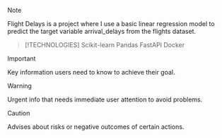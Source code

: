 > [!NOTE]
> Flight Delays is a project where I use a basic linear regression model to predict the target variable arrival_delays from the flights dataset.

> [!TECHNOLOGIES]
> Scikit-learn
> Pandas
> FastAPI
> Docker

> [!IMPORTANT]
> Key information users need to know to achieve their goal.

> [!WARNING]
> Urgent info that needs immediate user attention to avoid problems.

> [!CAUTION]
> Advises about risks or negative outcomes of certain actions.
